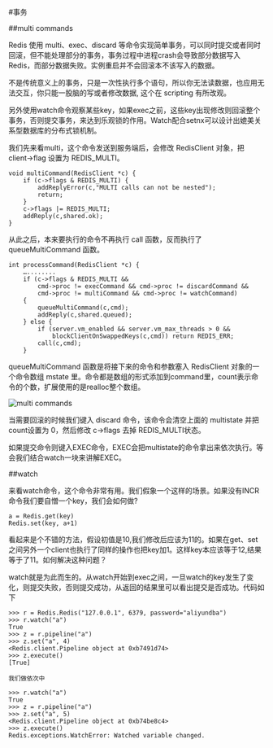 #事务


##multi commands

Redis 使用 multi、exec、discard 等命令实现简单事务，可以同时提交或者同时回滚，但不能处理部分的事务，事务过程中进程crash会导致部分数据写入Redis，而部分数据失败。实例重启并不会回滚本不该写入的数据。

不是传统意义上的事务，只是一次性执行多个语句，所以你无法读数据，也应用无法交互，你只能一股脑的写或者修改数据, 这个在 scripting 有所改观。

另外使用watch命令观察某些key，如果exec之前，这些key出现修改则回滚整个事务，否则提交事务，来达到乐观锁的作用。Watch配合setnx可以设计出媲美关系型数据库的分布式锁机制。

我们先来看multi，这个命令发送到服务端后，会修改 RedisClient 对象，把 client->flag 设置为 REDIS_MULTI。

    void multiCommand(RedisClient *c) { 
        if (c->flags & REDIS_MULTI) { 
            addReplyError(c,"MULTI calls can not be nested"); 
            return; 
        }
        c->flags |= REDIS_MULTI; 
        addReply(c,shared.ok); 
    }

从此之后，本来要执行的命令不再执行 call 函数，反而执行了 queueMultiCommand 函数。

    int processCommand(RedisClient *c) { 
        …........
        if (c->flags & REDIS_MULTI && 
            cmd->proc != execCommand && cmd->proc != discardCommand && 
            cmd->proc != multiCommand && cmd->proc != watchCommand) 
        { 
            queueMultiCommand(c,cmd);
            addReply(c,shared.queued);
        } else {
            if (server.vm_enabled && server.vm_max_threads > 0 && 
                blockClientOnSwappedKeys(c,cmd)) return REDIS_ERR; 
            call(c,cmd); 
        }

queueMultiCommand 函数是将接下来的命令和参数塞入 RedisClient 对象的一个命令数组 mstate 里。命令都是数组的形式添加到command里，count表示命令的个数，扩展使用的是realloc整个数组。

![multi commands](https://raw.github.com/redisbook/book/master/image/redis_multi_command.png)

当需要回滚的时候我们键入 discard 命令，该命令会清空上面的 multistate 并把count设置为 0，然后修改 c->flags 去掉 REDIS_MULTI状态。

如果提交命令则键入EXEC命令，EXEC会把multistate的命令拿出来依次执行。等会我们结合watch一块来讲解EXEC。

##watch

来看watch命令，这个命令非常有用。我们假象一个这样的场景。如果没有INCR命令我们要自憎一个key，我们会如何做?

    a = Redis.get(key)
    Redis.set(key, a+1)

看起来是个不错的方法，假设初值是10,我们修改后应该为11的。如果在get、set之间另外一个client也执行了同样的操作也把key加1。这样key本应该等于12,结果等于了11。如何解决这种问题？

watch就是为此而生的。从watch开始到exec之间，一旦watch的key发生了变化，则提交失败，否则提交成功，从返回的结果里可以看出提交是否成功。代码如下

    >>> r = Redis.Redis("127.0.0.1", 6379, password="aliyundba") 
    >>> r.watch("a") 
    True
    >>> z = r.pipeline("a") 
    >>> z.set("a", 4) 
    <Redis.client.Pipeline object at 0xb7491d74> 
    >>> z.execute() 
    [True] 

    我们做依次中

    >>> r.watch("a") 
    True 
    >>> z = r.pipeline("a") 
    >>> z.set("a", 5) 
    <Redis.client.Pipeline object at 0xb74be8c4> 
    >>> z.execute() 
    Redis.exceptions.WatchError: Watched variable changed.

